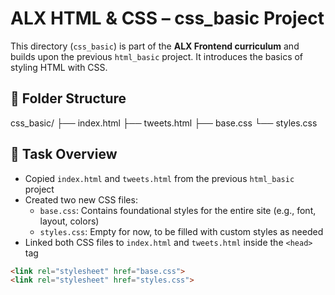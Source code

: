 # ALX HTML & CSS – css_basic Project

This directory (`css_basic`) is part of the **ALX Frontend curriculum** and builds upon the previous `html_basic` project. It introduces the basics of styling HTML with CSS.

## 📁 Folder Structure

css_basic/
├── index.html
├── tweets.html
├── base.css
└── styles.css


## 📄 Task Overview

- Copied `index.html` and `tweets.html` from the previous `html_basic` project
- Created two new CSS files:
  - `base.css`: Contains foundational styles for the entire site (e.g., font, layout, colors)
  - `styles.css`: Empty for now, to be filled with custom styles as needed
- Linked both CSS files to `index.html` and `tweets.html` inside the `<head>` tag

```html
<link rel="stylesheet" href="base.css">
<link rel="stylesheet" href="styles.css">
